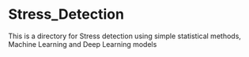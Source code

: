 # Stress_Detection
This is a directory for Stress detection using simple statistical methods, Machine Learning and Deep Learning models
